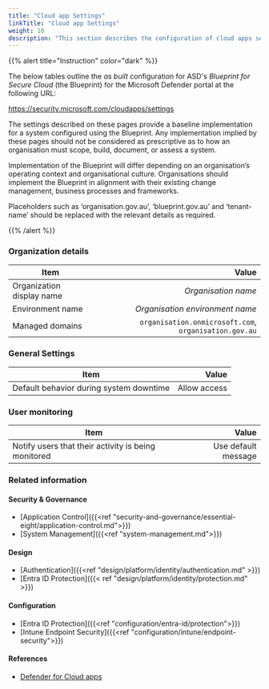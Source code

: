 ```yaml
---
title: "Cloud app Settings"
linkTitle: "Cloud app Settings"
weight: 10
description: "This section describes the configuration of cloud apps settings within Microsoft Defender associated with systems built according to the guidance provided by ASD's Blueprint for Secure Cloud."
---
```


{{% alert title="Instruction" color="dark" %}}

The below tables outline the *as built* configuration for ASD's *Blueprint for Secure Cloud* (the Blueprint) for the Microsoft Defender portal at the following URL:

<https://security.microsoft.com/cloudapps/settings>

The settings described on these pages provide a baseline implementation for a system configured using the Blueprint. Any implementation implied by these pages should not be considered as prescriptive as to how an organisation must scope, build, document, or assess a system.

Implementation of the Blueprint will differ depending on an organisation’s operating context and organisational culture. Organisations should implement the Blueprint in alignment with their existing change management, business processes and frameworks.

Placeholders such as ‘organisation.gov.au’, ‘blueprint.gov.au’ and ‘tenant-name’ should be replaced with the relevant details as required.

{{% /alert %}}

### Organization details

| Item                      | Value                                                 |
| ------------------------- | -----------------------------------------------------:|
| Organization display name | *Organisation name*                                   |
| Environment name          | *Organisation environment name*                       |
| Managed domains           | `organisation.onmicrosoft.com`, `organisation.gov.au` |

### General Settings

| Item                                                             | Value        |
| ---------------------------------------------------------------- | ------------:|
| Default behavior during system downtime                          | Allow access |

### User monitoring

| Item                                                             | Value               |
| ---------------------------------------------------------------- | -------------------:|
| Notify users that their activity is being monitored              | Use default message |

### Related information

#### Security & Governance

* [Application Control]({{<ref "security-and-governance/essential-eight/application-control.md">}})
* [System Management]({{<ref "system-management.md">}})
  
#### Design

* [Authentication]({{<ref "design/platform/identity/authentication.md" >}})
* [Entra ID Protection]({{< ref "design/platform/identity/protection.md" >}})
  
#### Configuration

* [Entra ID Protection]({{<ref "configuration/entra-id/protection">}})
* [Intune Endpoint Security]({{<ref "configuration/intune/endpoint-security">}})

#### References

* [Defender for Cloud apps](https://learn.microsoft.com/azure/defender-for-cloud/)
